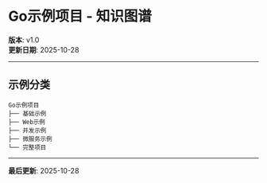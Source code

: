 # Go示例项目 - 知识图谱

**版本**: v1.0  
**更新日期**: 2025-10-28

---

## 示例分类

```text
Go示例项目
├── 基础示例
├── Web示例
├── 并发示例
├── 微服务示例
└── 完整项目
```

---

**最后更新**: 2025-10-28

